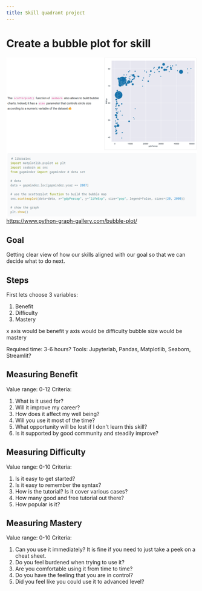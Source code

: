 ```yaml
---
title: Skill quadrant project
---
```


# Create a bubble plot for skill

![](./bubble_plot.png)
https://www.python-graph-gallery.com/bubble-plot/

## Goal
Getting clear view of how our skills aligned with our goal so that we can decide what to do next.

## Steps

First lets choose 3 variables:
1. Benefit
2. Difficulty
3. Mastery

x axis would be benefit
y axis would be difficulty
bubble size would be mastery

Required time: 3-6 hours?
Tools: Jupyterlab, Pandas, Matplotlib, Seaborn, Streamlit?

## Measuring Benefit
Value range: 0-12
Criteria:
1. What is it used for?
2. Will it improve my career?
3. How does it affect my well being?
4. Will you use it most of the time?
5. What opportunity will be lost if I don't learn this skill?
6. Is it supported by good community and steadily improve?

## Measuring Difficulty
Value range: 0-10
Criteria:
1. Is it easy to get started?
2. Is it easy to remember the syntax?
3. How is the tutorial? Is it cover various cases?
4. How many good and free tutorial out there?
5. How popular is it?

## Measuring Mastery
Value range: 0-10
Criteria:
1. Can you use it immediately? It is fine if you need to just take a peek on a cheat sheet.
2. Do you feel burdened when trying to use it?
3. Are you comfortable using it from time to time?
4. Do you have the feeling that you are in control?
5. Did you feel like you could use it to advanced level?